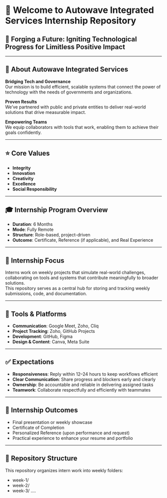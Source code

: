# 👋 Welcome to Autowave Integrated Services Internship Repository

## 🚀 Forging a Future: Igniting Technological Progress for Limitless Positive Impact

---

## 🏢 About Autowave Integrated Services

**Bridging Tech and Governance**  
Our mission is to build efficient, scalable systems that connect the power of technology with the needs of governments and organizations.

**Proven Results**  
We’ve partnered with public and private entities to deliver real-world solutions that drive measurable impact.

**Empowering Teams**  
We equip collaborators with tools that work, enabling them to achieve their goals confidently.

---

## ⭐ Core Values

- **Integrity**
- **Innovation**
- **Creativity**
- **Excellence**
- **Social Responsibility**

---

## 🎓 Internship Program Overview

- **Duration**: 6 Months  
- **Mode**: Fully Remote  
- **Structure**: Role-based, project-driven  
- **Outcome**: Certificate, Reference (if applicable), and Real Experience  

---

## 💼 Internship Focus

Interns work on weekly projects that simulate real-world challenges, collaborating on tools and systems that contribute meaningfully to broader solutions.  
This repository serves as a central hub for storing and tracking weekly submissions, code, and documentation.

---

## 🧰 Tools & Platforms

- **Communication**: Google Meet, Zoho, Cliq  
- **Project Tracking**: Zoho, GitHub Projects  
- **Development**: GitHub, Figma  
- **Design & Content**: Canva, Meta Suite  

---

## ✅ Expectations

- **Responsiveness**: Reply within 12–24 hours to keep workflows efficient  
- **Clear Communication**: Share progress and blockers early and clearly  
- **Ownership**: Be accountable and reliable in delivering assigned tasks  
- **Teamwork**: Collaborate respectfully and efficiently with teammates  

---

## 🏁 Internship Outcomes

- Final presentation or weekly showcase  
- Certificate of Completion  
- Personalized Reference (upon performance and request)  
- Practical experience to enhance your resume and portfolio  

---

## 📁 Repository Structure

This repository organizes intern work into weekly folders:

- week-1/
- week-2/
- week-3/ ....
